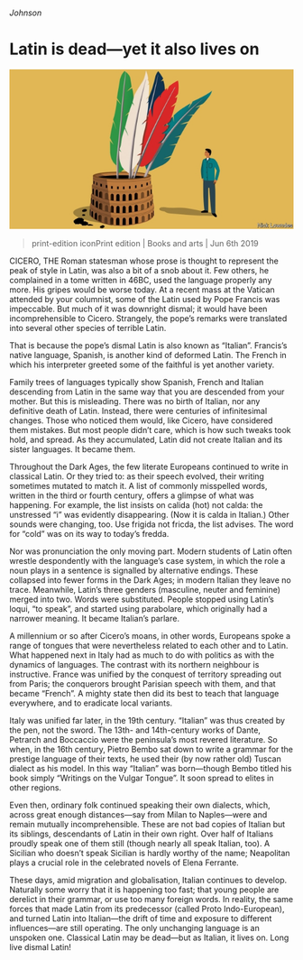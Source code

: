 ###### Johnson

# Latin is dead—yet it also lives on 

![image](images/20190608_BKD000_0.jpg) 

> print-edition iconPrint edition | Books and arts | Jun 6th 2019 

CICERO, THE Roman statesman whose prose is thought to represent the peak of style in Latin, was also a bit of a snob about it. Few others, he complained in a tome written in 46BC, used the language properly any more. His gripes would be worse today. At a recent mass at the Vatican attended by your columnist, some of the Latin used by Pope Francis was impeccable. But much of it was downright dismal; it would have been incomprehensible to Cicero. Strangely, the pope’s remarks were translated into several other species of terrible Latin. 

That is because the pope’s dismal Latin is also known as “Italian”. Francis’s native language, Spanish, is another kind of deformed Latin. The French in which his interpreter greeted some of the faithful is yet another variety. 

Family trees of languages typically show Spanish, French and Italian descending from Latin in the same way that you are descended from your mother. But this is misleading. There was no birth of Italian, nor any definitive death of Latin. Instead, there were centuries of infinitesimal changes. Those who noticed them would, like Cicero, have considered them mistakes. But most people didn’t care, which is how such tweaks took hold, and spread. As they accumulated, Latin did not create Italian and its sister languages. It became them. 

Throughout the Dark Ages, the few literate Europeans continued to write in classical Latin. Or they tried to: as their speech evolved, their writing sometimes mutated to match it. A list of commonly misspelled words, written in the third or fourth century, offers a glimpse of what was happening. For example, the list insists on calida (hot) not calda: the unstressed “i” was evidently disappearing. (Now it is calda in Italian.) Other sounds were changing, too. Use frigida not fricda, the list advises. The word for “cold” was on its way to today’s fredda. 

Nor was pronunciation the only moving part. Modern students of Latin often wrestle despondently with the language’s case system, in which the role a noun plays in a sentence is signalled by alternative endings. These collapsed into fewer forms in the Dark Ages; in modern Italian they leave no trace. Meanwhile, Latin’s three genders (masculine, neuter and feminine) merged into two. Words were substituted. People stopped using Latin’s loqui, “to speak”, and started using parabolare, which originally had a narrower meaning. It became Italian’s parlare. 

A millennium or so after Cicero’s moans, in other words, Europeans spoke a range of tongues that were nevertheless related to each other and to Latin. What happened next in Italy had as much to do with politics as with the dynamics of languages. The contrast with its northern neighbour is instructive. France was unified by the conquest of territory spreading out from Paris; the conquerors brought Parisian speech with them, and that became “French”. A mighty state then did its best to teach that language everywhere, and to eradicate local variants. 

Italy was unified far later, in the 19th century. “Italian” was thus created by the pen, not the sword. The 13th- and 14th-century works of Dante, Petrarch and Boccaccio were the peninsula’s most revered literature. So when, in the 16th century, Pietro Bembo sat down to write a grammar for the prestige language of their texts, he used their (by now rather old) Tuscan dialect as his model. In this way “Italian” was born—though Bembo titled his book simply “Writings on the Vulgar Tongue”. It soon spread to elites in other regions. 

Even then, ordinary folk continued speaking their own dialects, which, across great enough distances—say from Milan to Naples—were and remain mutually incomprehensible. These are not bad copies of Italian but its siblings, descendants of Latin in their own right. Over half of Italians proudly speak one of them still (though nearly all speak Italian, too). A Sicilian who doesn’t speak Sicilian is hardly worthy of the name; Neapolitan plays a crucial role in the celebrated novels of Elena Ferrante. 

These days, amid migration and globalisation, Italian continues to develop. Naturally some worry that it is happening too fast; that young people are derelict in their grammar, or use too many foreign words. In reality, the same forces that made Latin from its predecessor (called Proto Indo-European), and turned Latin into Italian—the drift of time and exposure to different influences—are still operating. The only unchanging language is an unspoken one. Classical Latin may be dead—but as Italian, it lives on. Long live dismal Latin! 

